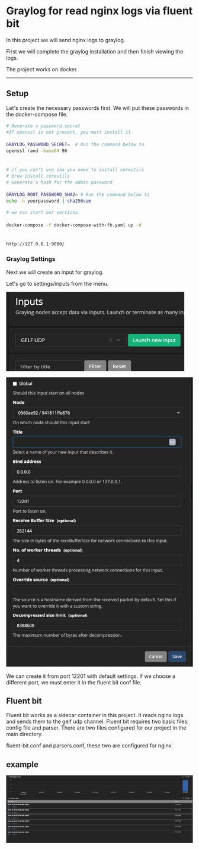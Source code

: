 # Graylog for read nginx logs via fluent bit

In this project we will send nginx logs to graylog.

First we will complete the graylog installation and then finish viewing the logs.

The project works on docker.

---

## Setup

Let's create the necessary passwords first.
We will put these passwords in the docker-compose file.

```bash
# Generate a password secret
#If openssl is not present, you must install it.

GRAYLOG_PASSWORD_SECRET=  # Run the command below to
openssl rand -base64 96


# if you can't use sha you need to install coreutils
# brew install coreutils 
# Generate a hash for the admin password

GRAYLOG_ROOT_PASSWORD_SHA2= # Run the command below to
echo -n yourpassword | sha256sum
```

```bash
# we can start our services.

docker-compose -f docker-compose-with-fb.yaml up -d


http://127.0.0.1:9000/
```

### Graylog Settings

Next we will create an input for graylog.

Let's go to settings/inputs from the menu.

![alt text](./img/image.png)

![alt text](./img/image-1.png)

We can create it from port 12201 with default settings. If we choose a different port, we must enter it in the fluent bit conf file.

## Fluent bit

Fluent bit works as a sidecar container in this project.
It reads nginx logs and sends them to the gelf udp channel.
Fluent bit requires two basic files: config file and parser.
There are two files configured for our project in the main directory.

fluent-bit.conf and parsers.conf, these two are configured for nginx.

## example

![alt text](./img/image-2.png)
